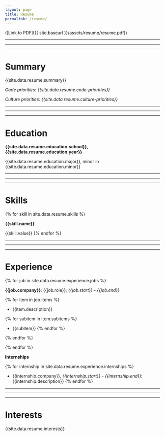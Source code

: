 ```yaml
---
layout: page
title: Resume
permalink: /resume/
---
```


([Link to PDF]({{ site.baseurl }}/assets/resume/resume.pdf))

---

---

---

Summary
=======

{{site.data.resume.summary}}

*Code priorities: {{site.data.resume.code-priorities}}*

*Culture priorities: {{site.data.resume.culture-priorities}}*

---

---

---

Education
=========

**{{site.data.resume.education.school}}, {{site.data.resume.education.year}}**

{{site.data.resume.education.major}}, minor in {{site.data.resume.education.minor}}

---

---

---

Skills
======

{% for skill in site.data.resume.skills %}

**{{skill.name}}**

{{skill.value}}
{% endfor %}

---

---

---

Experience
==========

{% for job in site.data.resume.experience.jobs %}

**{{job.company}}**: {{job.role}}; *{{job.start}} - {{job.end}}*

{% for item in job.items %}
* {{item.description}}

{% for subitem in item.subitems %}
  * {{subitem}}
{% endfor %}

{% endfor %}

{% endfor %}

**Internships**

{% for internship in site.data.resume.experience.internships %}
* {{internship.company}}, *{{internship.start}} - {{internship.end}}*: {{internship.description}}
{% endfor %}


---

---

---

Interests
=========

{{site.data.resume.interests}}
